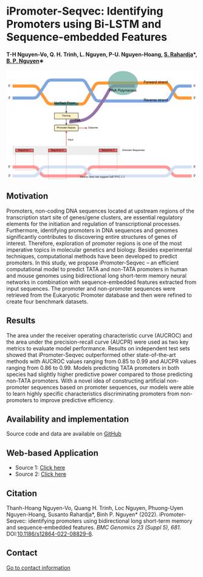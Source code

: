 # iPromoter-Seqvec: Identifying Promoters using Bi-LSTM and Sequence-embedded Features

#### T-H Nguyen-Vo, Q. H. Trinh, L. Nguyen, P-U. Nguyen-Hoang, [S. Rahardja](http://www.susantorahardja.com/)*, [B. P. Nguyen](https://homepages.ecs.vuw.ac.nz/~nguyenb5/about.html)∗

![alt text](https://github.com/mldlproject/2022-iPromoter-Seqvec/blob/main/iPromoter_Seqvec_abs0.svg)

## Motivation
Promoters, non-coding DNA sequences located at upstream regions of the transcription start site of genes/gene clusters, are essential regulatory elements for the initiation and regulation 
of transcriptional processes. Furthermore, identifying promoters in DNA sequences and genomes significantly contributes to discovering entire structures of genes of interest. Therefore, 
exploration of promoter regions is one of the most imperative topics in molecular genetics and biology. Besides experimental techniques, computational methods have been developed to predict promoters. 
In this study, we propose iPromoter-Seqvec – an efficient computational model to predict TATA and non-TATA promoters in human and mouse genomes using bidirectional long short-term memory neural networks 
in combination with sequence-embedded features extracted from input sequences. The promoter and non-promoter sequences were retrieved from the Eukaryotic Promoter database and then were refined to create 
four benchmark datasets.

## Results
The area under the receiver operating characteristic curve (AUCROC) and the area under the precision-recall curve (AUCPR) were used as two key metrics to evaluate model performance. Results on 
independent test sets showed that iPromoter-Seqvec outperformed other state-of-the-art methods with AUCROC values ranging from 0.85 to 0.99 and AUCPR values ranging from 0.86 to 0.99. Models predicting 
TATA promoters in both species had slightly higher predictive power compared to those predicting non-TATA promoters. With a novel idea of constructing artificial non-promoter sequences based on promoter 
sequences, our models were able to learn highly specific characteristics discriminating promoters from non-promoters to improve predictive efficiency.

## Availability and implementation
Source code and data are available on [GitHub](https://github.com/mldlproject/2022-iPromoter-Seqvec)

## Web-based Application
- Source 1: [Click here](http://124.197.54.240:5001/)
- Source 2: [Click here](http://14.177.208.167:5001/)

## Citation
Thanh-Hoang Nguyen-Vo, Quang H. Trinh, Loc Nguyen, Phuong-Uyen Nguyen-Hoang, Susanto Rahardja*, Binh P. Nguyen* (2022). iPromoter-Seqvec: identifying promoters using bidirectional long short-term memory and sequence-embedded features. 
*BMC Genomics 23 (Suppl 5), 681*. DOI:[10.1186/s12864-022-08829-6](https://doi.org/10.1186/s12864-022-08829-6).

## Contact 
[Go to contact information](https://homepages.ecs.vuw.ac.nz/~nguyenb5/contact.html)
